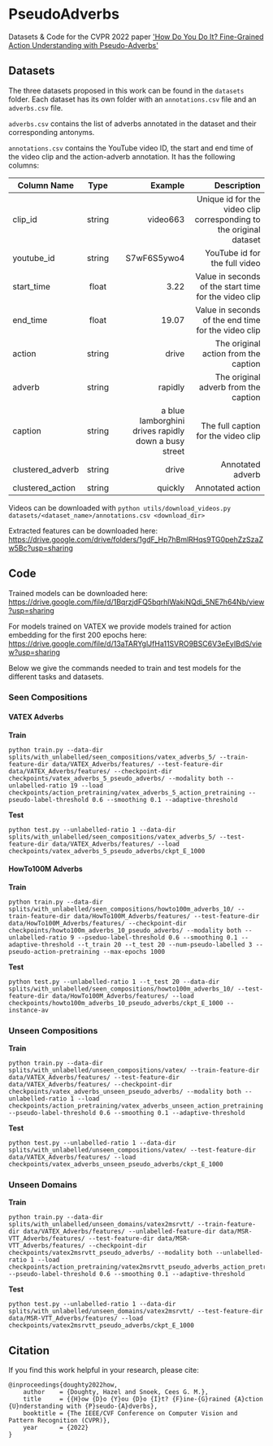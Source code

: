 # PseudoAdverbs

Datasets & Code for the CVPR 2022 paper ['How Do You Do It? Fine-Grained Action Understanding with Pseudo-Adverbs'](https://arxiv.org/abs/2203.12344)

## Datasets

The three datasets proposed in this work can be found in the `datasets` folder. Each dataset has its own folder with an `annotations.csv` file and an `adverbs.csv` file. 

`adverbs.csv` contains the list of adverbs annotated in the dataset and their corresponding antonyms.

`annotations.csv` contains the YouTube video ID, the start and end time of the video clip and the action-adverb annotation. It has the following columns:

| Column Name   | Type          | Example | Description |
| ------------- |:-------------:| -------:| -----------:|
| clip_id       | string | video663 | Unique id for the video clip corresponding to the original dataset |
| youtube_id    | string | S7wF6S5ywo4 | YouTube id for the full video |
| start_time    | float | 3.22 | Value in seconds of the start time for the video clip |
| end_time      | float |  19.07 | Value in seconds of the end time for the video clip |
| action        | string | drive | The original action from the caption |
| adverb        | string | rapidly | The original adverb from the caption |
| caption       | string | a blue lamborghini drives rapidly down a busy street | The full caption for the video clip |
| clustered_adverb | string | drive | Annotated adverb |
| clustered_action | string | quickly | Annotated action |

Videos can be downloaded with `python utils/download_videos.py datasets/<dataset_name>/annotations.csv <download_dir>`

Extracted features can be downloaded here: https://drive.google.com/drive/folders/1gdF_Hp7hBmlRHqs9TG0pehZzSzaZw5Bc?usp=sharing

## Code

Trained models can be downloaded here: https://drive.google.com/file/d/1BqrzjdFQ5bqrhlWakiNQdi_5NE7h64Nb/view?usp=sharing

For models trained on VATEX we provide models trained for action embedding for the first 200 epochs here: https://drive.google.com/file/d/13aTARYglJfHa11SVRO9BSC6V3eEyIBdS/view?usp=sharing

Below we give the commands needed to train and test models for the different tasks and datasets.

### Seen Compositions

#### VATEX Adverbs

<strong>Train</strong>
```
python train.py --data-dir splits/with_unlabelled/seen_compositions/vatex_adverbs_5/ --train-feature-dir data/VATEX_Adverbs/features/ --test-feature-dir data/VATEX_Adverbs/features/ --checkpoint-dir checkpoints/vatex_adverbs_5_pseudo_adverbs/ --modality both --unlabelled-ratio 19 --load checkpoints/action_pretraining/vatex_adverbs_5_action_pretraining --pseudo-label-threshold 0.6 --smoothing 0.1 --adaptive-threshold
```

<strong>Test</strong>
```
python test.py --unlabelled-ratio 1 --data-dir splits/with_unlabelled/seen_compositions/vatex_adverbs_5/ --test-feature-dir data/VATEX_Adverbs/features/ --load checkpoints/vatex_adverbs_5_pseudo_adverbs/ckpt_E_1000
```

#### HowTo100M Adverbs

<strong>Train</strong>
```
python train.py --data-dir splits/with_unlabelled/seen_compositions/howto100m_adverbs_10/ --train-feature-dir data/HowTo100M_Adverbs/features/ --test-feature-dir data/HowTo100M_Adverbs/features/ --checkpoint-dir checkpoints/howto100m_adverbs_10_pseudo_adverbs/ --modality both --unlabelled-ratio 9 --pseduo-label-threshold 0.6 --smoothing 0.1 --adaptive-threshold --t_train 20 --t_test 20 --num-pseudo-labelled 3 --pseudo-action-pretraining --max-epochs 1000
```

<strong>Test</strong>
```
python test.py --unlabelled-ratio 1 --t_test 20 --data-dir splits/with_unlabelled/seen_compositions/howto100m_adverbs_10/ --test-feature-dir data/HowTo100M_Adverbs/features/ --load checkpoints/howto100m_adverbs_10_pseudo_adverbs/ckpt_E_1000 --instance-av
```

### Unseen Compositions

<strong>Train</strong>
```
python train.py --data-dir splits/with_unlabelled/unseen_compositions/vatex/ --train-feature-dir data/VATEX_Adverbs/features/ --test-feature-dir data/VATEX_Adverbs/features/ --checkpoint-dir checkpoints/vatex_adverbs_unseen_pseudo_adverbs/ --modality both --unlabelled-ratio 1 --load checkpoints/action_pretraining/vatex_adverbs_unseen_action_pretraining --pseudo-label-threshold 0.6 --smoothing 0.1 --adaptive-threshold
```

<strong>Test</strong>
```
python test.py --unlabelled-ratio 1 --data-dir splits/with_unlabelled/unseen_compositions/vatex/ --test-feature-dir data/VATEX_Adverbs/features/ --load checkpoints/vatex_adverbs_unseen_pseudo_adverbs/ckpt_E_1000
```

### Unseen Domains

<strong>Train</strong>
```
python train.py --data-dir splits/with_unlabelled/unseen_domains/vatex2msrvtt/ --train-feature-dir data/VATEX_Adverbs/features/ --unlabelled-feature-dir data/MSR-VTT_Adverbs/features/ --test-feature-dir data/MSR-VTT_Adverbs/features/ --checkpoint-dir checkpoints/vatex2msrvtt_pseudo_adverbs/ --modality both --unlabelled-ratio 1 --load checkpoints/action_pretraining/vatex2msrvtt_pseudo_adverbs_action_pretraining --pseudo-label-threshold 0.6 --smoothing 0.1 --adaptive-threshold
```

<strong>Test</strong>
```
python test.py --unlabelled-ratio 1 --data-dir splits/with_unlabelled/unseen_domains/vatex2msrvtt/ --test-feature-dir data/MSR-VTT_Adverbs/features/ --load checkpoints/vatex2msrvtt_pseudo_adverbs/ckpt_E_1000
```

## Citation

If you find this work helpful in your research, please cite:
```
@inproceedings{doughty2022how,
    author    = {Doughty, Hazel and Snoek, Cees G. M.},
    title     = {{H}ow {D}o {Y}ou {D}o {I}t? {F}ine-{G}rained {A}ction {U}nderstanding with {P}seudo-{A}dverbs},
    booktitle = {The IEEE/CVF Conference on Computer Vision and Pattern Recognition (CVPR)},
    year      = {2022}
}
```
